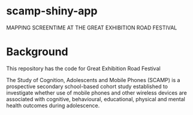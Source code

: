 # scamp-shiny-app
MAPPING SCREENTIME AT THE GREAT EXHIBITION ROAD FESTIVAL

# Background
This repository has the code for Great Exhibition Road Festival




The Study of Cognition, Adolescents and Mobile Phones (SCAMP) is a prospective secondary school-based cohort study established to investigate 
whether use of mobile phones and other wireless devices are associated with cognitive, behavioural, educational, physical and mental health outcomes 
during adolescence. 
